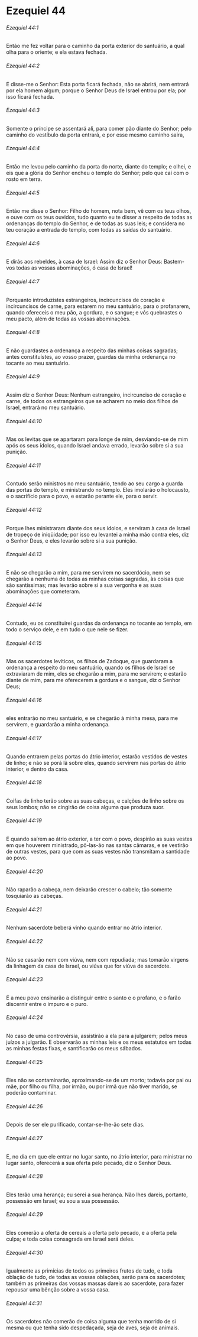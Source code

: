 # Ezequiel 44

###### Ezequiel 44:1

Então me fez voltar para o caminho da porta exterior do santuário, a qual olha para o oriente; e ela estava fechada.

###### Ezequiel 44:2

E disse-me o Senhor: Esta porta ficará fechada, não se abrirá, nem entrará por ela homem algum; porque o Senhor Deus de Israel entrou por ela; por isso ficará fechada.

###### Ezequiel 44:3

Somente o príncipe se assentará ali, para comer pão diante do Senhor; pelo caminho do vestíbulo da porta entrará, e por esse mesmo caminho saira,

###### Ezequiel 44:4

Então me levou pelo caminho da porta do norte, diante do templo; e olhei, e eis que a glória do Senhor encheu o templo do Senhor; pelo que caí com o rosto em terra.

###### Ezequiel 44:5

Então me disse o Senhor: Filho do homem, nota bem, vê com os teus olhos, e ouve com os teus ouvidos, tudo quanto eu te disser a respeito de todas as ordenanças do templo do Senhor, e de todas as suas leis; e considera no teu coração a entrada do templo, com todas as saídas do santuário.

###### Ezequiel 44:6

E dirás aos rebeldes, à casa de Israel: Assim diz o Senhor Deus: Bastem-vos todas as vossas abominações, ó casa de Israel!

###### Ezequiel 44:7

Porquanto introduzistes estrangeiros, incircuncisos de coração e incircuncisos de carne, para estarem no meu santuário, para o profanarem, quando ofereceis o meu pão, a gordura, e o sangue; e vós quebrastes o meu pacto, além de todas as vossas abominações.

###### Ezequiel 44:8

E não guardastes a ordenança a respeito das minhas coisas sagradas; antes constituístes, ao vosso prazer, guardas da minha ordenança no tocante ao meu santuário.

###### Ezequiel 44:9

Assim diz o Senhor Deus: Nenhum estrangeiro, incircunciso de coração e carne, de todos os estrangeiros que se acharem no meio dos filhos de Israel, entrará no meu santuário.

###### Ezequiel 44:10

Mas os levitas que se apartaram para longe de mim, desviando-se de mim após os seus ídolos, quando Israel andava errado, levarão sobre si a sua punição.

###### Ezequiel 44:11

Contudo serão ministros no meu santuário, tendo ao seu cargo a guarda das portas do templo, e ministrando no templo. Eles imolarão o holocausto, e o sacrifício para o povo, e estarão perante ele, para o servir.

###### Ezequiel 44:12

Porque lhes ministraram diante dos seus ídolos, e serviram à casa de Israel de tropeço de iniqüidade; por isso eu levantei a minha mão contra eles, diz o Senhor Deus, e eles levarão sobre si a sua punição.

###### Ezequiel 44:13

E não se chegarão a mim, para me servirem no sacerdócio, nem se chegarão a nenhuma de todas as minhas coisas sagradas, às coisas que são santíssimas; mas levarão sobre si a sua vergonha e as suas abominações que cometeram.

###### Ezequiel 44:14

Contudo, eu os constituirei guardas da ordenança no tocante ao templo, em todo o serviço dele, e em tudo o que nele se fizer.

###### Ezequiel 44:15

Mas os sacerdotes levíticos, os filhos de Zadoque, que guardaram a ordenança a respeito do meu santuário, quando os filhos de Israel se extraviaram de mim, eles se chegarão a mim, para me servirem; e estarão diante de mim, para me oferecerem a gordura e o sangue, diz o Senhor Deus;

###### Ezequiel 44:16

eles entrarão no meu santuário, e se chegarão à minha mesa, para me servirem, e guardarão a minha ordenança.

###### Ezequiel 44:17

Quando entrarem pelas portas do átrio interior, estarão vestidos de vestes de linho; e não se porá lã sobre eles, quando servirem nas portas do átrio interior, e dentro da casa.

###### Ezequiel 44:18

Coifas de linho terão sobre as suas cabeças, e calções de linho sobre os seus lombos; não se cingirão de coisa alguma que produza suor.

###### Ezequiel 44:19

E quando saírem ao átrio exterior, a ter com o povo, despirão as suas vestes em que houverem ministrado, pô-las-ão nas santas câmaras, e se vestirão de outras vestes, para que com as suas vestes não transmitam a santidade ao povo.

###### Ezequiel 44:20

Não raparão a cabeça, nem deixarão crescer o cabelo; tão somente tosquiarão as cabeças.

###### Ezequiel 44:21

Nenhum sacerdote beberá vinho quando entrar no átrio interior.

###### Ezequiel 44:22

Não se casarão nem com viúva, nem com repudiada; mas tomarão virgens da linhagem da casa de Israel, ou viúva que for viúva de sacerdote.

###### Ezequiel 44:23

E a meu povo ensinarão a distinguir entre o santo e o profano, e o farão discernir entre o impuro e o puro.

###### Ezequiel 44:24

No caso de uma controvérsia, assistirão a ela para a julgarem; pelos meus juízos a julgarão. E observarão as minhas leis e os meus estatutos em todas as minhas festas fixas, e santificarão os meus sábados.

###### Ezequiel 44:25

Eles não se contaminarão, aproximando-se de um morto; todavia por pai ou mãe, por filho ou filha, por irmão, ou por irmã que não tiver marido, se poderão contaminar.

###### Ezequiel 44:26

Depois de ser ele purificado, contar-se-lhe-ão sete dias.

###### Ezequiel 44:27

E, no dia em que ele entrar no lugar santo, no átrio interior, para ministrar no lugar santo, oferecerá a sua oferta pelo pecado, diz o Senhor Deus.

###### Ezequiel 44:28

Eles terão uma herança; eu serei a sua herança. Não lhes dareis, portanto, possessão em Israel; eu sou a sua possessão.

###### Ezequiel 44:29

Eles comerão a oferta de cereais a oferta pelo pecado, e a oferta pela culpa; e toda coisa consagrada em Israel será deles.

###### Ezequiel 44:30

Igualmente as primícias de todos os primeiros frutos de tudo, e toda oblação de tudo, de todas as vossas oblações, serão para os sacerdotes; também as primeiras das vossas massas dareis ao sacerdote, para fazer repousar uma bênção sobre a vossa casa.

###### Ezequiel 44:31

Os sacerdotes não comerão de coisa alguma que tenha morrido de si mesma ou que tenha sido despedaçada, seja de aves, seja de animais.

